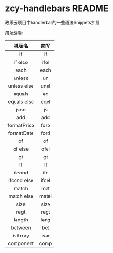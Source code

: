 # zcy-handlebars README

政采云项目中handlerbar的一些语法Snippets扩展

用法查看:


 模版名 | 简写
:-:|:-:
if|if
if else|ifel
each|each
unless|un
unless else|unel
equals|eq
equals else|eqel
json|js
add|add
formatPrice|forp
formatDate|ford
of|of
of else|ofel
gt|gt
lt|lt
ifcond|ifc
ifcond else|ifcel
match|mat
match else|matel
size|size
regt|regt
length|leng
between|bet
isArray|isar
component|comp